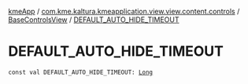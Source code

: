 [kmeApp](../../index.md) / [com.kme.kaltura.kmeapplication.view.view.content.controls](../index.md) / [BaseControlsView](index.md) / [DEFAULT_AUTO_HIDE_TIMEOUT](./-d-e-f-a-u-l-t_-a-u-t-o_-h-i-d-e_-t-i-m-e-o-u-t.md)

# DEFAULT_AUTO_HIDE_TIMEOUT

`const val DEFAULT_AUTO_HIDE_TIMEOUT: `[`Long`](https://kotlinlang.org/api/latest/jvm/stdlib/kotlin/-long/index.html)
